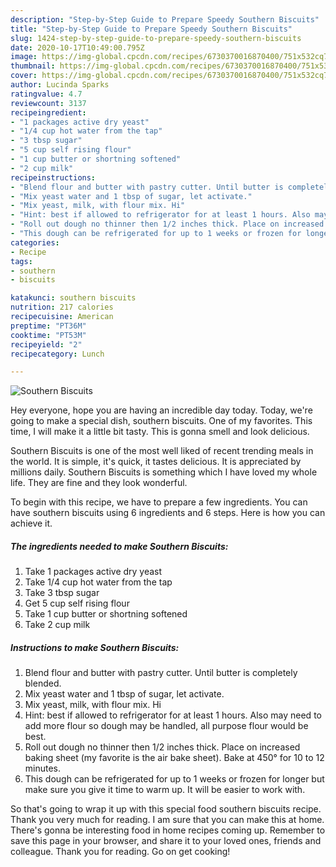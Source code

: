 ```yaml
---
description: "Step-by-Step Guide to Prepare Speedy Southern Biscuits"
title: "Step-by-Step Guide to Prepare Speedy Southern Biscuits"
slug: 1424-step-by-step-guide-to-prepare-speedy-southern-biscuits
date: 2020-10-17T10:49:00.795Z
image: https://img-global.cpcdn.com/recipes/6730370016870400/751x532cq70/southern-biscuits-recipe-main-photo.jpg
thumbnail: https://img-global.cpcdn.com/recipes/6730370016870400/751x532cq70/southern-biscuits-recipe-main-photo.jpg
cover: https://img-global.cpcdn.com/recipes/6730370016870400/751x532cq70/southern-biscuits-recipe-main-photo.jpg
author: Lucinda Sparks
ratingvalue: 4.7
reviewcount: 3137
recipeingredient:
- "1 packages active dry yeast"
- "1/4 cup hot water from the tap"
- "3 tbsp sugar"
- "5 cup self rising flour"
- "1 cup butter or shortning softened"
- "2 cup milk"
recipeinstructions:
- "Blend flour and butter with pastry cutter. Until butter is completely blended."
- "Mix yeast water and 1 tbsp of sugar, let activate."
- "Mix yeast, milk, with flour mix. Hi"
- "Hint: best if allowed to refrigerator for at least 1 hours. Also may need to add more flour so dough may be handled, all purpose flour would be best."
- "Roll out dough no thinner then 1/2 inches thick. Place on increased baking sheet (my favorite is the air bake sheet). Bake at 450° for 10 to 12 minutes."
- "This dough can be refrigerated for up to 1 weeks or frozen for longer but make sure you give it time to warm up. It will be easier to work with."
categories:
- Recipe
tags:
- southern
- biscuits

katakunci: southern biscuits 
nutrition: 217 calories
recipecuisine: American
preptime: "PT36M"
cooktime: "PT53M"
recipeyield: "2"
recipecategory: Lunch

---
```



![Southern Biscuits](https://img-global.cpcdn.com/recipes/6730370016870400/751x532cq70/southern-biscuits-recipe-main-photo.jpg)

Hey everyone, hope you are having an incredible day today. Today, we're going to make a special dish, southern biscuits. One of my favorites. This time, I will make it a little bit tasty. This is gonna smell and look delicious.

Southern Biscuits is one of the most well liked of recent trending meals in the world. It is simple, it's quick, it tastes delicious. It is appreciated by millions daily. Southern Biscuits is something which I have loved my whole life. They are fine and they look wonderful.




To begin with this recipe, we have to prepare a few ingredients. You can have southern biscuits using 6 ingredients and 6 steps. Here is how you can achieve it.

<!--inarticleads1-->

##### The ingredients needed to make Southern Biscuits:

1. Take 1 packages active dry yeast
1. Take 1/4 cup hot water from the tap
1. Take 3 tbsp sugar
1. Get 5 cup self rising flour
1. Take 1 cup butter or shortning softened
1. Take 2 cup milk




<!--inarticleads2-->

##### Instructions to make Southern Biscuits:

1. Blend flour and butter with pastry cutter. Until butter is completely blended.
1. Mix yeast water and 1 tbsp of sugar, let activate.
1. Mix yeast, milk, with flour mix. Hi
1. Hint: best if allowed to refrigerator for at least 1 hours. Also may need to add more flour so dough may be handled, all purpose flour would be best.
1. Roll out dough no thinner then 1/2 inches thick. Place on increased baking sheet (my favorite is the air bake sheet). Bake at 450° for 10 to 12 minutes.
1. This dough can be refrigerated for up to 1 weeks or frozen for longer but make sure you give it time to warm up. It will be easier to work with.




So that's going to wrap it up with this special food southern biscuits recipe. Thank you very much for reading. I am sure that you can make this at home. There's gonna be interesting food in home recipes coming up. Remember to save this page in your browser, and share it to your loved ones, friends and colleague. Thank you for reading. Go on get cooking!
